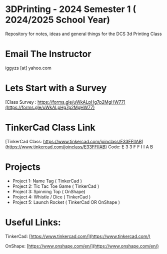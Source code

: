 # 3DPrinting - 2024 Semester 1 ( 2024/2025 School Year)

Repository for notes, ideas and general things for the DCS 3d Printing Class

# Email The Instructor

iggyzs [at] yahoo.com

# Lets Start with a Survey

[Class Survey : https://forms.gle/uWkALpHg7p2MgHW77](https://forms.gle/uWkALpHg7p2MgHW77)

# TinkerCad Class Link

[TinkerCad Class: https://www.tinkercad.com/joinclass/E33FFIIAB](https://www.tinkercad.com/joinclass/E33FFIIAB)
Code: E 3 3 F F I I A B

# Projects

- Project 1: Name Tag ( TinkerCad )
- Project 2: Tic Tac Toe Game ( TinkerCad )
- Project 3: Spinning Top ( OnShape)
- Project 4: Whistle / Dice ( TinkerCad )
- Project 5: Launch Rocket ( TinkerCad OR OnShape )

# Useful Links:

TinkerCad:
[https://www.tinkercad.com/](https://www.tinkercad.com/)

OnShape:
[https://www.onshape.com/en/](https://www.onshape.com/en/)
